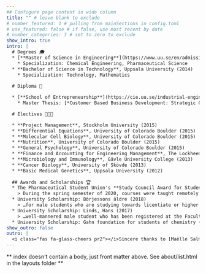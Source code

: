 ```yaml
---
## Configure page content in wide column
title: "" # leave blank to exclude
# number_featured: 1 # pulling from mainSections in config.toml
# use_featured: false # if false, use most recent by date
# number_categories: 3 # set to zero to exclude
show_intro: true
intro: |
  # Degrees 🎓
  * [**Master of Science in Engineering**](https://www.uu.se/en/admissions/master/selma/studieplan/?planId=405&pKod=TKT2Y&lasar=), Uppsala University (2017)
    * Specialization: Chemical Engineering, Pharmaceutical Science
  * **Bachelor of Science in Technology**, Uppsala University (2014)
    * Specialization: Technology, Mathematics
  
  # Diploma 🏅

  * [**School of Entrepreneurship**](https://cie.uu.se/industrial-engineering-and-management/education/entrepreneurship/), Uppsala University (2017)
    * Master Thesis: [*Customer Based Business Development: Strategic Challenges for a Small Research-Based Spin-Off Enterprise*](http://www.diva-portal.org/smash/get/diva2:1137512/FULLTEXT01.pdf)

  # Electives 👨🏼‍🎓

  * **Project Management**, Stockholm University (2015)
  * **Differential Equations**, University of Colorado Boulder (2015)
  * **Molecular Cell Biology**, University of Colorado Boulder (2015)
  * **Nutrition**, University of Colorado Boulder (2015)
  * **General Psychology**, University of Colorado Boulder (2015)
  * **Finance and Accounting for Engineering Management**, The Lockheed Martin   Engineering Management Program, University of Colorado Boulder (2014)
  * **Microbiology and Immunology**, Gävle University College (2013)
  * **Cancer Biology**, University of Skövde (2013)
  * **Basic Medical Genetics**, Uppsala University (2012)
  
  ## Awards and Scholarships 🏆
  * The Pharmaceutical Student Union's **Study Council Award for Student Treatment** (2021)
    > During the spring semester of 2020, courses were taught remotely when COVID-19 began to spread in Sweden. Students experienced difficulties with remote work. Viktor approached and understood the students, brought forward their opinions to the ones responsible and stayed after hours to help the students that needed extra help with their individual projects. Thanks to Viktor's admirable approach, the upcoming courses could be optimized for students.
  * University Scholarship: Börjessons äldre (2018)
    > …for male students who are studying towards licentiate or higher degrees, [and] are distinguished by dedication and aptitude…
  * University Scholarship: Linds, Hans (2017)
    > …well-mannered male student who has been registered at the Faculty of   Medicine at Uppsala University for at least one academic year is awarded by   the faculty…
  * University Scholarship: Gahn foundation for students of chemistry (2014)
show_outro: false
outro: |
  <i class="fas fa-glass-cheers pr2"></i>Sincere thanks to [Maëlle Salmon](https://masalmon.eu/) for her help naming this Hugo theme!
---
```


** index doesn't contain a body, just front matter above.
See about/list.html in the layouts folder **
